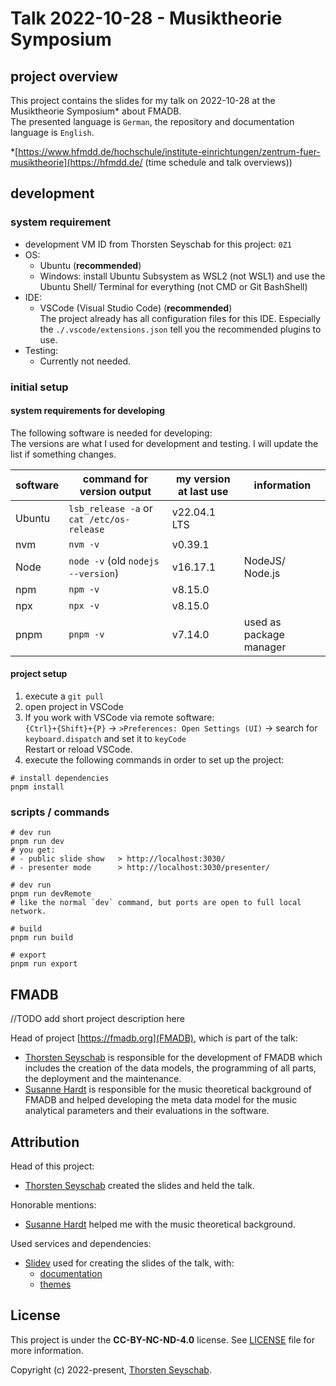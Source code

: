 # Talk 2022-10-28 - Musiktheorie Symposium

## project overview

This project contains the slides for my talk on 2022-10-28 at the Musiktheorie Symposium* about FMADB.  
The presented language is `German`, the repository and documentation language is `English`.

*[https://www.hfmdd.de/hochschule/institute-einrichtungen/zentrum-fuer-musiktheorie](https://hfmdd.de/ (time schedule and talk overviews))

## development

### system requirement

- development VM ID from Thorsten Seyschab for this project: `0Z1`
- OS:
  - Ubuntu (**recommended**)
  - Windows: install Ubuntu Subsystem as WSL2 (not WSL1) and use the Ubuntu Shell/ Terminal for everything (not CMD or Git BashShell)
- IDE:
  - VSCode (Visual Studio Code) (**recommended**)  
    The project already has all configuration files for this IDE. Especially the `./.vscode/extensions.json` tell you the
    recommended plugins to use.
- Testing:
  - Currently not needed.

### initial setup

#### system requirements for developing

The following software is needed for developing:  
The versions are what I used for development and testing. I will update the list if something changes.

| software       | command for version output                | my version at last use | information             |
| -------------- | ----------------------------------------- | ---------------------- | ----------------------- |
| Ubuntu         | `lsb_release -a` or `cat /etc/os-release` | v22.04.1 LTS           |                         |
| nvm            | `nvm -v`                                  | v0.39.1                |                         |
| Node           | `node -v` (old `nodejs --version`)        | v16.17.1               | NodeJS/ Node.js         |
| npm            | `npm -v`                                  | v8.15.0                |                         |
| npx            | `npx -v`                                  | v8.15.0                |                         |
| pnpm           | `pnpm -v`                                 | v7.14.0                | used as package manager |

#### project setup

1. execute a `git pull`
2. open project in VSCode
3. If you work with VSCode via remote software:  
   `{Ctrl}+{Shift}+{P}` -> `>Preferences: Open Settings (UI)` -> search for `keyboard.dispatch` and set it to `keyCode`  
   Restart or reload VSCode.
4. execute the following commands in order to set up the project:

```shell
# install dependencies
pnpm install
```

### scripts / commands

```shell
# dev run
pnpm run dev
# you get:
# - public slide show   > http://localhost:3030/
# - presenter mode      > http://localhost:3030/presenter/

# dev run
pnpm run devRemote
# like the normal `dev` command, but ports are open to full local network.

# build
pnpm run build

# export
pnpm run export
```

## FMADB

//TODO add short project description here

Head of project [https://fmadb.org](FMADB), which is part of the talk:

- [Thorsten Seyschab](https://todde.tv/) is responsible for the development of FMADB which includes the creation of
  the data models, the programming of all parts, the deployment and the maintenance.
- [Susanne Hardt](https://susannehardt.de/en) is responsible for the music theoretical background of FMADB and helped developing
  the meta data model for the music analytical parameters and their evaluations in the software.

## Attribution

Head of this project:

- [Thorsten Seyschab](https://todde.tv/) created the slides and held the talk.

Honorable mentions:

- [Susanne Hardt](https://susannehardt.de/en) helped me with the music theoretical background.

Used services and dependencies:

- [Slidev](https://github.com/slidevjs/slidev) used for creating the slides of the talk, with:
  - [documentation](https://sli.dev/)
  - [themes](https://github.com/slidevjs/themes)

## License

This project is under the **CC-BY-NC-ND-4.0** license. See [LICENSE](LICENSE) file for more information.

Copyright (c) 2022-present, [Thorsten Seyschab](https://todde.tv).
